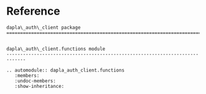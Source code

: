 # Reference

<!--
The content of the {eval-rst} block below is generated by the command:
poetry run sphinx-apidoc -T -f -t ./docs/templates -o ./docs ./src
from the root directory.

You need to rerun the command when python files are added, deleted or renamed.
Copy the content from the generated
dapla_auth_client.rst file to the {eval-rst} block below and
delete the .rst file afterwards.
-->

```{eval-rst}
dapla\_auth\_client package
=============================================================================


dapla\_auth\_client.functions module
-----------------------------------------------------------------------------

.. automodule:: dapla_auth_client.functions
   :members:
   :undoc-members:
   :show-inheritance:
```
